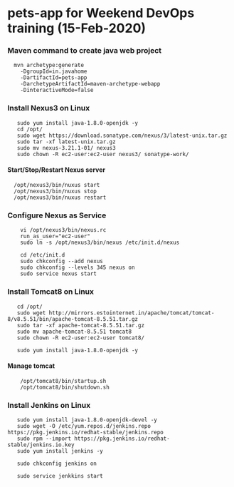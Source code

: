 # pets-app for Weekend DevOps training (15-Feb-2020)

### Maven command to create java web project


```
  mvn archetype:generate 
	-DgroupId=in.javahome
	-DartifactId=pets-app
	-DarchetypeArtifactId=maven-archetype-webapp
	-DinteractiveMode=false

```

### Install Nexus3 on Linux

```
   sudo yum install java-1.8.0-openjdk -y
   cd /opt/
   sudo wget https://download.sonatype.com/nexus/3/latest-unix.tar.gz
   sudo tar -xf latest-unix.tar.gz
   sudo mv nexus-3.21.1-01/ nexus3
   sudo chown -R ec2-user:ec2-user nexus3/ sonatype-work/
```
#### Start/Stop/Restart Nexus server
```
  /opt/nexus3/bin/nuxus start
  /opt/nexus3/bin/nuxus stop
  /opt/nexus3/bin/nuxus restart
```

### Configure Nexus as Service

```
    vi /opt/nexus3/bin/nexus.rc
    run_as_user="ec2-user"
    sudo ln -s /opt/nexus3/bin/nexus /etc/init.d/nexus
    
    cd /etc/init.d
    sudo chkconfig --add nexus
    sudo chkconfig --levels 345 nexus on
    sudo service nexus start
```

### Install Tomcat8 on Linux

```
   cd /opt/
   sudo wget http://mirrors.estointernet.in/apache/tomcat/tomcat-8/v8.5.51/bin/apache-tomcat-8.5.51.tar.gz
   sudo tar -xf apache-tomcat-8.5.51.tar.gz
   sudo mv apache-tomcat-8.5.51 tomcat8
   sudo chown -R ec2-user:ec2-user tomcat8/
   
   sudo yum install java-1.8.0-openjdk -y
```
#### Manage tomcat
```
    /opt/tomcat8/bin/startup.sh
    /opt/tomcat8/bin/shutdown.sh 
```

### Install Jenkins on Linux

```
   sudo yum install java-1.8.0-openjdk-devel -y
   sudo wget -O /etc/yum.repos.d/jenkins.repo https://pkg.jenkins.io/redhat-stable/jenkins.repo
   sudo rpm --import https://pkg.jenkins.io/redhat-stable/jenkins.io.key
   sudo yum install jenkins -y
   
   sudo chkconfig jenkins on
   
   sudo service jenkkins start
   
```
